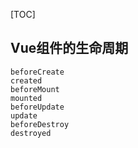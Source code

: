 [TOC]

## Vue组件的生命周期

```
beforeCreate
created
beforeMount
mounted
beforeUpdate
update
beforeDestroy
destroyed
```




